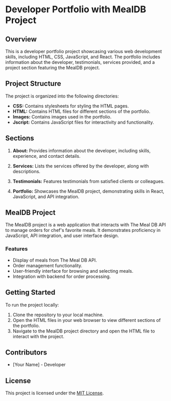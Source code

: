 # Developer Portfolio with MealDB Project

## Overview

This is a developer portfolio project showcasing various web development skills, including HTML, CSS, JavaScript, and React. The portfolio includes information about the developer, testimonials, services provided, and a project section featuring the MealDB project.

## Project Structure

The project is organized into the following directories:

- **CSS:** Contains stylesheets for styling the HTML pages.
- **HTML:** Contains HTML files for different sections of the portfolio.
- **Images:** Contains images used in the portfolio.
- **Jscript:** Contains JavaScript files for interactivity and functionality.

## Sections

1. **About:** Provides information about the developer, including skills, experience, and contact details.

2. **Services:** Lists the services offered by the developer, along with descriptions.

3. **Testimonials:** Features testimonials from satisfied clients or colleagues.

4. **Portfolio:** Showcases the MealDB project, demonstrating skills in React, JavaScript, and API integration.

## MealDB Project

The MealDB project is a web application that interacts with The Meal DB API to manage orders for chef's favorite meals. It demonstrates proficiency in JavaScript, API integration, and user interface design.

### Features

- Display of meals from The Meal DB API.
- Order management functionality.
- User-friendly interface for browsing and selecting meals.
- Integration with backend for order processing.

## Getting Started

To run the project locally:

1. Clone the repository to your local machine.
2. Open the HTML files in your web browser to view different sections of the portfolio.
3. Navigate to the MealDB project directory and open the HTML file to interact with the project.

## Contributors

- [Your Name] - Developer

## License

This project is licensed under the [MIT License](LICENSE).
